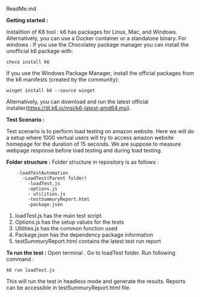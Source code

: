 ReadMe.md

**Getting started :**

Installtion of K6 tool :
 k6 has packages for Linux, Mac, and Windows. Alternatively, you can use a Docker container or a standalone binary.
For windows :
If you use the Chocolatey package manager you can install the unofficial k6 package with:
```
choco install k6
```
If you use the Windows Package Manager, install the official packages from the k6 manifests (created by the community):
```
winget install k6 --source winget
```
Alternatively, you can download and run the latest official installer(https://dl.k6.io/msi/k6-latest-amd64.msi).

**Test Scenario :**

Test scenario is to perform load testing on amazon website.
Here we will do a setup where 1000 vertual users will try to access amazon website homepage for the duration of 15 seconds.
We are suppose to measure webpage response before load testing and during load testing.


**Folder structure :**
Folder structure in repository is as follows :
```
    -loadTestAutomation
      -LoadTest(Parent folder)
        -loadTest.js
        -options.js
        - utilities.js
        -testSummuryReport.html
        -package.json
```
1.	loadTest.js has the main test script. 
2.	Options.js has the setup values for the tests
3.	Utilities.js has the common function used
4.	Package.json has the dependency package information
5.	testSummuryReport.html contains the latest test run report

**To run the test :**
Open terminal . Go to loadTest folder. Run following command :
```
k6 run loadTest.js
```
This will run the test in headless mode and generate the results. Reports can be accessible in testSummuryReport.html file.






